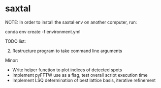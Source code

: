 # saxtal

NOTE: In order to install the saxtal env on another computer, run:

conda env create -f environment.yml


TODO list:

2. Restructure program to take command line arguments


Minor:
- Write helper function to plot indices of detected spots
- Implement pyFFTW use as a flag, test overall script execution time
- Implement LSQ determination of best lattice basis, iterative refinement

